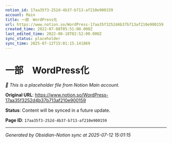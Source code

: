 ```yaml
---
notion_id: 17aa35f3-252d-4b37-b713-af210e900159
account: Main
title: 一部　WordPress化
url: https://www.notion.so/WordPress-17aa35f3252d4b37b713af210e900159
created_time: 2022-07-08T05:51:00.000Z
last_edited_time: 2022-08-18T02:52:00.000Z
sync_status: placeholder
sync_time: 2025-07-12T15:01:15.141869
---
```


# 一部　WordPress化

*🔄 This is a placeholder file from Notion Main account.*

**Original URL**: https://www.notion.so/WordPress-17aa35f3252d4b37b713af210e900159

**Status**: Content will be synced in a future update.

**Page ID**: `17aa35f3-252d-4b37-b713-af210e900159`

---

*Generated by Obsidian-Notion sync at 2025-07-12 15:01:15*
